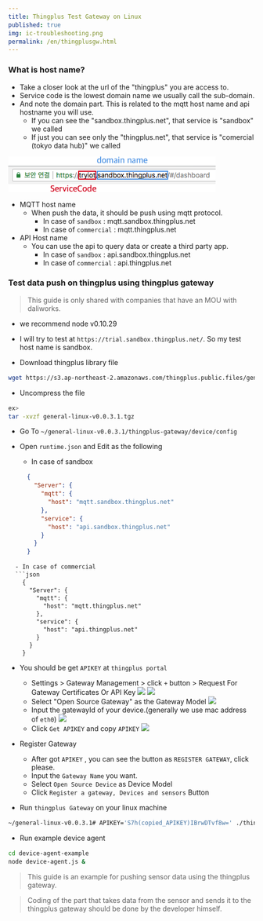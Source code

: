 ```yaml
---
title: Thingplus Test Gateway on Linux
published: true
img: ic-troubleshooting.png
permalink: /en/thingplusgw.html
---
```



### What is host name?

- Take a closer look at the url of the "thingplus" you are access to.
- Service code is the lowest domain name we usually call the sub-domain.
- And note the domain part. This is related to the mqtt host name and api hostname you will use.
  - If you can see the "sandbox.thingplus.net", that service is "sandbox" we called
  - If just you can see only the "thingplus.net", that service is "comercial (tokyo data hub)" we called

![](/assets/hostname.png)

- MQTT host name
  - When push the data, it should be push using mqtt protocol.
    - In case of `sandbox` : mqtt.sandbox.thingplus.net
    - In case of `commercial` : mqtt.thingplus.net
- API Host name
  - You can use the api to query data or create a third party app.
    - In case of `sandbox` : api.sandbox.thingplus.net
    - In case of `commercial` : api.thingplus.net

### Test data push on thingplus using thingplus gateway
> This guide is only shared with companies that have an MOU with daliworks.

- we recommend node v0.10.29
- I will try to test at `https://trial.sandbox.thingplus.net/`. So my test host name is sandbox.

- Download thingplus library file
```bash
wget https://s3.ap-northeast-2.amazonaws.com/thingplus.public.files/general_lib/general-linux-v0.0.3.1.tgz
```

- Uncompress the file
```bash
ex>
tar -xvzf general-linux-v0.0.3.1.tgz
```

- Go To `~/general-linux-v0.0.3.1/thingplus-gateway/device/config`

- Open `runtime.json` and Edit as the following
  - In case of sandbox
  ```json
    {
      "Server": {
        "mqtt": {
          "host": "mqtt.sandbox.thingplus.net"
        },
        "service": {
          "host": "api.sandbox.thingplus.net"
        }
      }
    }
```
  - In case of commercial
  ```json
    {
      "Server": {
        "mqtt": {
          "host": "mqtt.thingplus.net"
        },
        "service": {
          "host": "api.thingplus.net"
        }
      }
    }
  ```

- You should be get `APIKEY` at `thingplus portal`
  - Settings > Gateway Management > click `+` button > Request For Gateway Certificates Or API Key
![](/assets/register_gateway_en.png)
![](/assets/register_with_apikey_en.png)
  - Select "Open Source Gateway" as the Gateway Model
![](/assets/openhw_gw_model.png)
  - Input the gatewayId of your device.(generally we use mac address of `eth0`)
![](/assets/macaddr_getapikey_en.png)
  - Click `Get APIKEY` and copy `APIKEY`
![](/assets/get_apikey_en.png)

- Register Gateway
  - After got `APIKEY` , you can see the button as `REGISTER GATEWAY`, click please.
  - Input the `Gateway Name` you want.
  - Select `Open Source Device` as Device Model
  - Click `Register a gateway, Devices and sensors` Button

- Run `thingplus Gateway` on your linux machine
```bash
~/general-linux-v0.0.3.1# APIKEY='S7h(copied_APIKEY)IBrwDTvf8w=' ./thingplus.sh start
```

- Run example device agent
```bash
cd device-agent-example
node device-agent.js &
```


> This guide is an example for pushing sensor data using the thingplus gateway.

> Coding of the part that takes data from the sensor and sends it to the thingplus gateway should be done by the developer himself.


<div class='scrolltop'>
    <div class='scroll icon'><i class="fa fa-arrow-circle-up"></i></div>
</div>
<br/>
<br/>
<br/>
<br/>






























